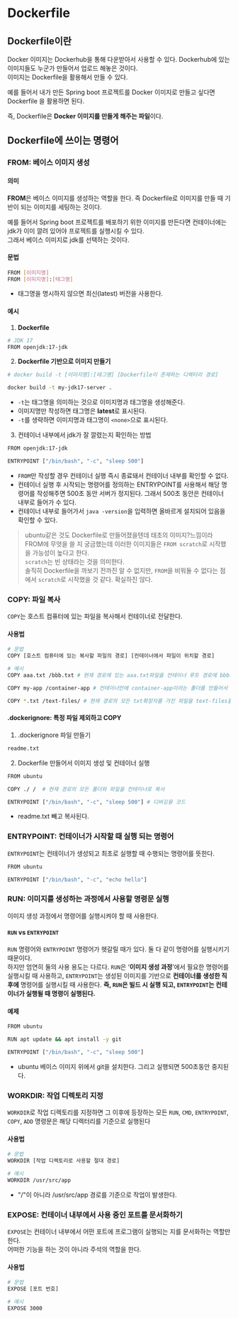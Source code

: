 # Dockerfile

## Dockerfile이란
Docker 이미지는 Dockerhub을 통해 다운받아서 사용할 수 있다. Dockerhub에 있는 이미지들도 누군가 만들어서 업로드 해놓은 것이다.  
이미지는 Dockerfile을 활용해서 만들 수 있다.

예를 들어서 내가 만든 Spring boot 프로젝트를 Docker 이미지로 만들고 싶다면 Dockerfile 을 활용하면 된다.

즉, Dockerfile은 **Docker 이미지를 만들게 해주는 파일**이다.


## Dockerfile에 쓰이는 명령어

### FROM: 베이스 이미지 생성

#### 의미
**FROM**은 베이스 이미지를 생성하는 역할을 한다. 즉 Dockerfile로 이미지를 만들 때 기반이 되는 이미지를 세팅하는 것이다.  

예를 들어서 Spring boot 프로젝트를 배포하기 위한 이미지를 만든다면 컨테이너에는 jdk가 이미 깔려 있어야 프로젝트를 실행시킬 수 있다.  
그래서 베이스 이미지로 jdk를 선택하는 것이다.

#### 문법
```bash
FROM [이미지명]
FROM [이미지명]:[태그명]
```
- 태그명을 명시하지 않으면 최신(latest) 버전을 사용한다.

#### 예시

1. **Dockerfile**
```bash
# JDK 17
FROM openjdk:17-jdk
```

2. **Dockerfile 기반으로 이미지 만들기**

```bash
# docker build -t [이미지명]:[태그명] [Dockerfile이 존재하는 디렉터리 경로]

docker build -t my-jdk17-server .
```
- `-t`는 태그명을 의미하는 것으로 이미지명과 태그명을 생성해준다.
- 이미지명만 작성하면 태그명은 **latest**로 표시된다.
- `-t`를 생략하면 이미지명과 태그명이 `<none>`으로 표시된다.

3. 컨테이너 내부에서 jdk가 잘 깔렸는지 확인하는 방법
```bash
FROM openjdk:17-jdk

ENTRYPOINT ["/bin/bash", "-c", "sleep 500"] 
```
- `FROM`만 작성할 경우 컨테이너 실행 즉시 종료돼서 컨테이너 내부를 확인할 수 없다.
- 컨테이너 실행 후 시작되는 명령어를 정의하는 ENTRYPOINT를 사용해서 해당 명령어를 작성해주면 500초 동안 서버가 정지된다.
  그래서 500초 동안은 컨테이너 내부로 들어가 수 있다.
- 컨테이너 내부로 들어가서 `java -version`을 입력하면 올바르게 설치되어 있음을 확인할 수 있다.

> ubuntu같은 것도 Dockerfile로 만들어졌을텐데 태초의 이미지?느낌이라 FROM에 무엇을 쓸 지 궁금했는데 이러한 이미지들은 `FROM scratch`로 시작했을 가능성이 높다고 한다.  
> `scratch`는 빈 상태라는 것을 의미한다.  
> 솔직히 Dockerfile을 까보기 전까진 알 수 없지만, `FROM`을 비워둘 수 없다는 점에서 `scratch`로 시작했을 것 같다. 확실하진 않다.

### COPY: 파일 복사
`COPY`는 호스트 컴퓨터에 있는 파일을 복사해서 컨테이너로 전달한다.

#### 사용법
```bash
# 문법
COPY [호스트 컴퓨터에 있는 복사할 파일의 경로] [컨테이너에서 파일이 위치할 경로]

# 예시
COPY aaa.txt /bbb.txt # 현재 경로에 있는 aaa.txt파일을 컨테이너 루트 경로에 bbb.txt라는 이름으로 복사

COPY my-app /container-app # 컨테이너안에 container-app이라는 폴더를 만들어서 my-app 폴더 내의 폴더와 파일들을 옮긴다. 

COPY *.txt /text-files/ # 현재 경로의 모든 txt확장자를 가진 파일을 text-files폴더로 이동, text-files 뒤에 "/" 필수
```

#### .dockerignore: 특정 파일 제외하고 COPY
1. .dockerignore 파일 만들기

  ```bash
  readme.txt
  ```
2. Dockerfile 만들어서 이미지 생성 및 컨테이너 실행
   
  ```bash
  FROM ubuntu
  
  COPY ./ /  # 현재 경로의 모든 폴더와 파일을 컨테이너로 복사
  
  ENTRYPOINT ["/bin/bash", "-c", "sleep 500"] # 디버깅용 코드 
  ```
- readme.txt 빼고 복사된다.

### ENTRYPOINT: 컨테이너가 시작할 때 실행 되는 명령어
`ENTRYPOINT`는 컨테이너가 생성되고 최초로 실행할 때 수행되는 명령어를 뜻한다.

```bash
FROM ubuntu

ENTRYPOINT ["/bin/bash", "-c", "echo hello"]
```

### RUN: 이미지를 생성하는 과정에서 사용할 명령문 실행
이미지 생성 과정에서 명령어를 실행시켜야 할 때 사용한다.

#### `RUN` vs `ENTRYPOINT`

`RUN` 명령어와 `ENTRYPOINT` 명령어가 헷갈릴 때가 있다. 둘 다 같이 명령어를 실행시키기 때문이다.  
하지만 엄연히 둘의 사용 용도는 다르다. `RUN`은 ‘**이미지 생성 과정**’에서 필요한 명령어를 실행시킬 때 사용하고, `ENTRYPOINT`는 생성된 이미지를 기반으로 **컨테이너를 생성한 직후에** 명령어를 실행시킬 때 사용한다.
**즉, `RUN`은 빌드 시 실행 되고, `ENTRYPOINT`는 컨테이너가 실행될 때 명령이 실행된다.**

#### 예제
```bash
FROM ubuntu

RUN apt update && apt install -y git

ENTRYPOINT ["/bin/bash", "-c", "sleep 500"]
```
- ubuntu 베이스 이미지 위에서 git을 설치한다. 그리고 실행되면 500초동안 중지된다.

### WORKDIR: 작업 디렉토리 지정
`WORKDIR`로 작업 디렉토리를 지정하면 그 이후에 등장하는 모든 `RUN`, `CMD`, `ENTRYPOINT`, `COPY`, `ADD` 명령문은 해당 디렉터리를 기준으로 실행된다

#### 사용법
```bash
# 문법
WORKDIR [작업 디렉토리로 사용할 절대 경로]

# 예시
WORKDIR /usr/src/app
```
- "/"이 아니라 /usr/src/app 경로를 기준으로 작업이 발생한다.

### EXPOSE: 컨테이너 내부에서 사용 중인 포트를 문서화하기
`EXPOSE`는 컨테이너 내부에서 어떤 포트에 프로그램이 실행되는 지를 문서화하는 역할만 한다.  
어떠한 기능을 하는 것이 아니라 주석의 역할을 한다.

#### 사용법
```bash
# 문법
EXPOSE [포트 번호]

# 예시
EXPOSE 3000
```